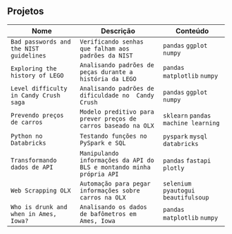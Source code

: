 ## Projetos

| Nome | Descrição | Conteúdo |
| --- | --- | --- |
| `Bad passwords and the NIST guidelines`| `Verificando senhas que falham aos padrões da NIST` | `pandas` `ggplot` `numpy` |
| `Exploring the history of LEGO`| `Analisando padrões de peças durante a história da LEGO` | `pandas` `matplotlib` `numpy` |
| `Level difficulty in Candy Crush saga`| `Analisando padrões de dificuldade no  Candy Crush` | `pandas` `ggplot` `numpy` |
| `Prevendo preços de carros`| `Modelo preditivo para prever preços de carros baseado na OLX` | `sklearn` `pandas` `machine learning` |
| `Python no Databricks`| `Testando funções no PySpark e SQL` | `pyspark` `mysql` `databricks` |
| `Transformando dados de API`| `Manipulando informações da API do BLS e montando minha própria API` | `pandas` `fastapi` `plotly` |
| `Web Scrapping OLX`| `Automação para pegar informações sobre carros na OLX` | `selenium` `pyautogui` `beautifulsoup` |
| `Who is drunk and when in Ames, Iowa?`| `Analisando os dados de bafômetros em Ames, Iowa` | `pandas` `matplotlib` `numpy` |
